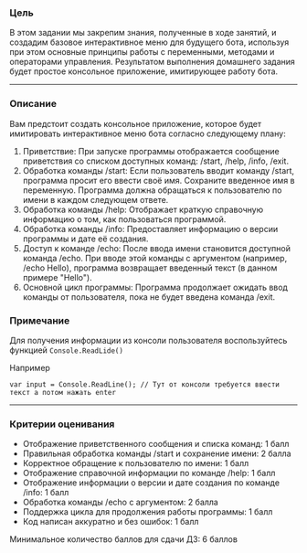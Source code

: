 ### Цель

В этом задании мы закрепим знания, полученные в ходе занятий, и создадим базовое интерактивное меню для будущего бота, используя при этом основные принципы работы с переменными, методами и операторами управления. Результатом выполнения домашнего задания будет простое консольное приложение, имитирующее работу бота.

---

### Описание

Вам предстоит создать консольное приложение, которое будет имитировать интерактивное меню бота согласно следующему плану:

1. Приветствие: При запуске программы отображается сообщение приветствия со списком доступных команд: /start, /help, /info, /exit.
2. Обработка команды /start: Если пользователь вводит команду /start, программа просит его ввести своё имя. Сохраните введенное имя в переменную. Программа должна обращаться к пользователю по имени в каждом следующем ответе.
3. Обработка команды /help: Отображает краткую справочную информацию о том, как пользоваться программой.
4. Обработка команды /info: Предоставляет информацию о версии программы и дате её создания.
5. Доступ к команде /echo: После ввода имени становится доступной команда /echo. При вводе этой команды с аргументом (например, /echo Hello), программа возвращает введенный текст (в данном примере "Hello").
6. Основной цикл программы: Программа продолжает ожидать ввод команды от пользователя, пока не будет введена команда /exit.

### Примечание
Для получения информации из консоли пользователя воспользуйтесь функцией `Console.ReadLide()`

Например
```
var input = Console.ReadLine(); // Тут от консоли требуется ввести текст а потом нажать enter
```

---

### Критерии оценивания

- Отображение приветственного сообщения и списка команд: 1 балл
- Правильная обработка команды /start и сохранение имени: 2 балла
- Корректное обращение к пользователю по имени: 1 балл
- Отображение справочной информации по команде /help: 1 балл
- Отображение информации о версии и дате создания по команде /info: 1 балл
- Обработка команды /echo с аргументом: 2 балла
- Поддержка цикла для продолжения работы программы: 1 балл
- Код написан аккуратно и без ошибок: 1 балл

Минимальное количество баллов для сдачи ДЗ: 6 баллов